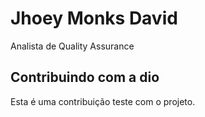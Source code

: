 
# Jhoey Monks David
Analista de Quality Assurance 




## Contribuindo com a dio

Esta é uma contribuição teste com o projeto.

